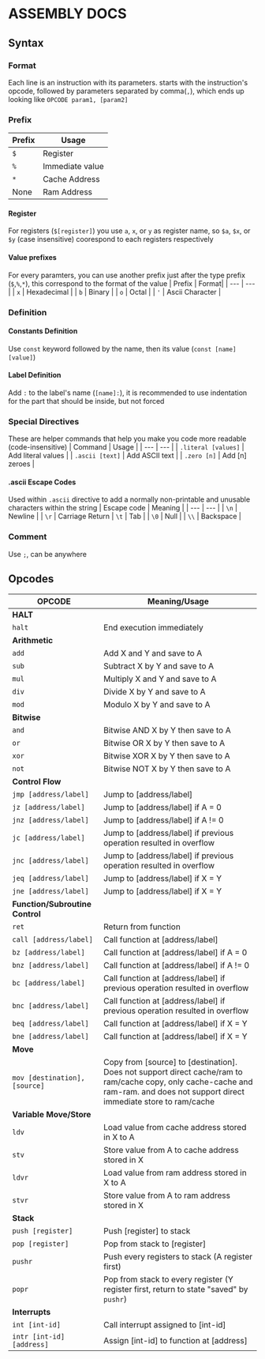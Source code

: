 # ASSEMBLY DOCS

## Syntax

### Format
Each line is an instruction with its parameters. starts with the instruction's opcode, followed by
parameters separated by comma(`,`), which ends up looking like `OPCODE param1, [param2]`

### Prefix
| Prefix | Usage |
| --- | --- |
| `$` | Register |
| `%` | Immediate value |
| `*` | Cache Address |
| None | Ram Address

#### Register
For registers (`$[register]`) you use `a`, `x`, or `y` as register name, so `$a`, `$x`, or `$y` (case insensitive) coorespond to each registers respectively

#### Value prefixes
For every paramters, you can use another prefix just after the type prefix (`$`,`%`,`*`), this correspond
to the format of the value
| Prefix | Format|
| --- | --- |
| `x` | Hexadecimal |
| `b` | Binary |
| `o` | Octal |
| `'` | Ascii Character |

### Definition
#### Constants Definition
Use `const` keyword followed by the name, then its value (`const [name] [value]`)

#### Label Definition
Add `:` to the label's name (`[name]:`), it is recommended to use indentation for the part that should
be inside, but not forced

### Special Directives
These are helper commands that help you make you code more readable (code-insensitive)
| Command | Usage |
| --- | --- |
| `.literal [values]` | Add literal values |
| `.ascii [text]` | Add ASCII text |
| `.zero [n]` | Add [n] zeroes |

#### .ascii Escape Codes
Used within `.ascii` directive to add a normally non-printable and unusable characters within the string
| Escape code | Meaning |
| --- | --- |
| `\n` | Newline |
| `\r` | Carriage Return
| `\t` | Tab |
| `\0` | Null |
| `\\` | Backspace |

### Comment
Use `;`, can be anywhere

## Opcodes
| OPCODE | Meaning/Usage |
| --- | --- |
| **HALT** |
| `halt` | End execution immediately |
| **Arithmetic** |
| `add` | Add X and Y and save to A |
| `sub` | Subtract X by Y and save to A |
| `mul` | Multiply X and Y and save to A |
| `div` | Divide X by Y and save to A |
| `mod` | Modulo X by Y and save to A |
| **Bitwise** |
| `and` | Bitwise AND X by Y then save to A |
| `or` | Bitwise OR X by Y then save to A |
| `xor` | Bitwise XOR X by Y then save to A |
| `not` | Bitwise NOT X by Y then save to A |
| **Control Flow** |
| `jmp [address/label]` | Jump to [address/label] |
| `jz [address/label]` | Jump to [address/label] if A = 0 |
| `jnz [address/label]` | Jump to [address/label] if A != 0 |
| `jc [address/label]` | Jump to [address/label] if previous operation resulted in overflow |
| `jnc [address/label]` | Jump to [address/label] if previous operation resulted in overflow |
| `jeq [address/label]` | Jump to [address/label] if X = Y |
| `jne [address/label]` | Jump to [address/label] if X = Y |
| **Function/Subroutine Control** |
| `ret` | Return from function |
| `call [address/label]` | Call function at [address/label] |
| `bz [address/label]` | Call function at [address/label] if A = 0 |
| `bnz [address/label]` | Call function at [address/label] if A != 0 |
| `bc [address/label]` | Call function at [address/label] if previous operation resulted in overflow |
| `bnc [address/label]` | Call function at [address/label] if previous operation resulted in overflow |
| `beq [address/label]` | Call function at [address/label] if X = Y |
| `bne [address/label]` | Call function at [address/label] if X = Y |
| **Move** |
| `mov [destination], [source]` | Copy from [source] to [destination]. Does not support direct cache/ram to ram/cache copy, only cache-cache and ram-ram. and does not support direct immediate store to ram/cache |
| **Variable Move/Store** |
| `ldv` | Load value from cache address stored in X to A |
| `stv` | Store value from A to cache address stored in X |
| `ldvr` | Load value from ram address stored in X to A |
| `stvr` | Store value from A to ram address stored in X |
| **Stack** |
| `push [register]` | Push [register] to stack |
| `pop [register]` | Pop from stack to [register] |
| `pushr` | Push every registers to stack (A register first) |
| `popr` | Pop from stack to every register (Y register first, return to state "saved" by `pushr`) |
| **Interrupts** |
| `int [int-id]` | Call interrupt assigned to [int-id] |
| `intr [int-id] [address]` | Assign [int-id] to function at [address] |
